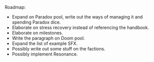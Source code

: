 Roadmap:
- Expand on Paradox pool, write out the ways of managing it and spending Paradox dice.
- Elaborate on stress recovery instead of referencing the handbook.
- Elaborate on milestones.
- Write the paragraph on Doom pool.
- Expand the list of example SFX.
- Possibly write out some stuff on the factions.
- Possibly implement Resonance.

